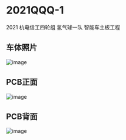 # 2021QQQ-1
2021 杭电信工四轮组 氢气球一队 智能车主板工程 
## 车体照片
![image](https://github.com/TerayTech/2021QQQ-1/blob/main/pic/car.png) 
## PCB正面 
![image](https://github.com/TerayTech/2021QQQ-1/blob/main/pic/front.png) 
## PCB背面 
![image](https://github.com/TerayTech/2021QQQ-1/blob/main/pic/rear.png) 
